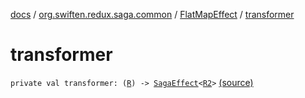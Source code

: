 [docs](../../index.md) / [org.swiften.redux.saga.common](../index.md) / [FlatMapEffect](index.md) / [transformer](./transformer.md)

# transformer

`private val transformer: (`[`R`](index.md#R)`) -> `[`SagaEffect`](../-saga-effect/index.md)`<`[`R2`](index.md#R2)`>` [(source)](https://github.com/protoman92/KotlinRedux/tree/master/common/common-saga/src/main/kotlin/org/swiften/redux/saga/common/FlatMapEffect.kt#L18)